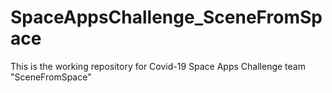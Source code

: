 # SpaceAppsChallenge_SceneFromSpace
This is the working repository for Covid-19 Space Apps Challenge team "SceneFromSpace"
